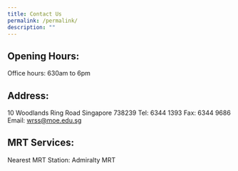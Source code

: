 ```yaml
---
title: Contact Us
permalink: /permalink/
description: ""
---
```

Opening Hours:
--------------
Office hours: 630am to 6pm

Address:
--------
10 Woodlands Ring Road 
Singapore 738239 
Tel: 6344 1393 Fax: 6344 9686  
Email: wrss@moe.edu.sg

MRT Services:
-------------
Nearest MRT Station: Admiralty MRT



